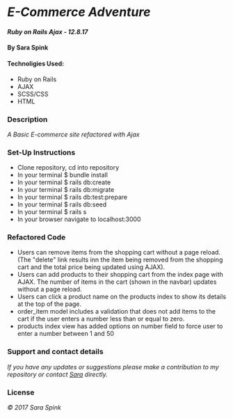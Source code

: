 
# _E-Commerce Adventure_

#### _Ruby on Rails Ajax - 12.8.17_
#### By Sara Spink

#### Technoligies Used:

- Ruby on Rails
- AJAX
- SCSS/CSS
- HTML

### Description

_A Basic E-commerce site refactored with Ajax_

### Set-Up Instructions
- Clone repository, cd into repository
- In your terminal $ bundle install
- In your terminal $ rails db:create
- In your terminal $ rails db:migrate
- In your terminal $ rails db:test:prepare
- In your terminal $ rails db:seed
- In your terminal $ rails s
- In your browser navigate to localhost:3000



### Refactored Code
- Users can remove items from the shopping cart without a page reload. (The "delete" link results inn the item being removed from the shopping cart and the total price being updated using AJAX).
- Users can add products to their shopping cart from the index page with AJAX. The number of items in the cart (shown in the navbar) updates without a page reload.
- Users can click a product name on the products index to show its details at the top of the page.
- order_item model includes a validation that does not add items to the cart if the user enters a number less than or equal to zero.
- products index view has added options on number field to force user to enter a number between 1 and 50



### Support and contact details

_If you have any updates or suggestions please make a contribution to my repository or  contact [Sara](spinkbot@gmail.com) directly._

### License

_© 2017 Sara Spink_
